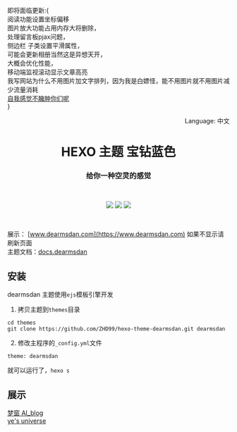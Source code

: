 即将面临更新:{         
阅读功能设置坐标偏移  
图片放大功能占用内存大将删除，  
处理留言板pjax问题，  
侧边栏 子类设置平滑属性，  
可能会更新相册当然这是异想天开，  
大概会优化性能，  
移动端监视滚动显示文章高亮       
我写网站为什么不用图片加文字排列，因为我是白嫖怪，能不用图片就不用图片减少流量消耗        
[自我感觉不臃肿你们呢](https://github.com/ZHD99/hexo-theme-dearmsdan/issues)     
}  



<div align="right">
  Language:
  中文
</div>
<p align="center">
  </p>
<p align="center">
  </p>

<h1 align="center">HEXO 主题 宝钻蓝色 </h1>
<h3 align="center">给你一种空灵的感觉 </h3><br/>

<p align="center">
   <a href="https://nodejs.org"><img src="https://img.shields.io/badge/node-%3E= v10-green?style=flat-square"></a>
  <a href="https://hexo.io"><img src="https://img.shields.io/badge/hexo-%3E=4.0.0-blue?style=flat-square&logo=hexo"></a>
  <a href="https://github.com/ZHD99/hexo-theme-dearmsdan/blob/master/LICENSE.md"><img src="https://img.shields.io/badge/license-%20MIT -orange?style=flat-square&logo=gnu"></a> <br/>
</p>
<br/>

展示： [www.dearmsdan.com](https://www.dearmsdan.com) 如果不显示请刷新页面 <br/>
主题文档：[docs.dearmsdan](http://docs.dearmsdan.com/#/)
## 安装

dearmsdan 主题使用`ejs`模板引擎开发

1. 拷贝主题到`themes`目录

```
cd themes
git clone https://github.com/ZHD99/hexo-theme-dearmsdan.git dearmsdan
```

2. 修改主程序的`_config.yml`文件

```
theme: dearmsdan
```

就可以运行了，`hexo s`


## 展示

 [梦窗 AI_blog](https://mymengchuang.gitee.io/)    
 [ ye\'s universe](https://beamaster.top/)

